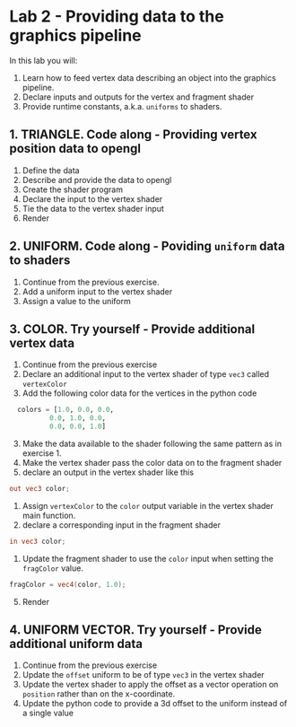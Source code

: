 # Lab 2 - Providing data to the graphics pipeline
In this lab you will:
1. Learn how to feed vertex data describing an object into the graphics pipeline.
2. Declare inputs and outputs for the vertex and fragment shader
3. Provide runtime constants, a.k.a. `uniforms` to shaders.

## 1. TRIANGLE. Code along - Providing vertex position data to opengl
1. Define the data
2. Describe and provide the data to opengl
3. Create the shader program
3. Declare the input to the vertex shader
4. Tie the data to the vertex shader input
5. Render

## 2. UNIFORM. Code along - Poviding `uniform` data to shaders
1. Continue from the previous exercise.
2. Add a uniform input to the vertex shader
3. Assign a value to the uniform

## 3. COLOR. Try yourself - Provide additional vertex data
1. Continue from the previous exercise
2. Declare an additional input to the vertex shader of type `vec3` called `vertexColor` 
2. Add the following color data for the vertices in the python code
  ```python
    colors = [1.0, 0.0, 0.0,
            0.0, 1.0, 0.0,
            0.0, 0.0, 1.0]
  ```
3. Make the data available to the shader following the same pattern as in exercise 1.
4. Make the vertex shader pass the color data on to the fragment shader
  1. declare an output in the vertex shader like this
  ```glsl
  out vec3 color;
  ```
  1. Assign `vertexColor` to the `color` output variable in the vertex shader main function.
  1. declare a corresponding input in the fragment shader
  ```glsl
  in vec3 color;
  ```
  1. Update the fragment shader to use the `color` input when setting the `fragColor` value.
  ```glsl
  fragColor = vec4(color, 1.0);
  ```
5. Render

## 4. UNIFORM VECTOR. Try yourself - Provide additional uniform data
1. Continue from the previous exercise
2. Update the `offset` uniform to be of type `vec3` in the vertex shader
3. Update the vertex shader to apply the offset as a vector operation on `position` rather than on the x-coordinate.
4. Update the python code to provide a 3d offset to the uniform instead of a single value